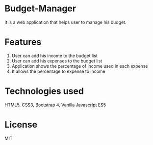 # Budget-Manager
 It is a web application that helps user to manage his budget.

# Features
1) User can add his income to the budget list
2) User can add his expenses to the budget list
3) Application shows the percentage of income used in each expense
4) It allows the percentage to expense to income

# Technologies used
 HTML5, CSS3, Bootstrap 4, Vanilla Javascript ES5

# License
 MIT
